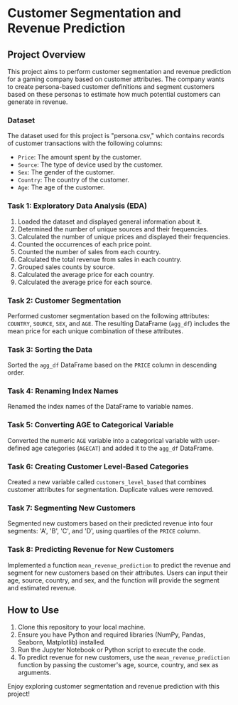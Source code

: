 # Customer Segmentation and Revenue Prediction

## Project Overview
This project aims to perform customer segmentation and revenue prediction for a gaming company based on customer attributes. The company wants to create persona-based customer definitions and segment customers based on these personas to estimate how much potential customers can generate in revenue.

### Dataset
The dataset used for this project is "persona.csv," which contains records of customer transactions with the following columns:
- `Price`: The amount spent by the customer.
- `Source`: The type of device used by the customer.
- `Sex`: The gender of the customer.
- `Country`: The country of the customer.
- `Age`: The age of the customer.

### Task 1: Exploratory Data Analysis (EDA)
1. Loaded the dataset and displayed general information about it.
2. Determined the number of unique sources and their frequencies.
3. Calculated the number of unique prices and displayed their frequencies.
4. Counted the occurrences of each price point.
5. Counted the number of sales from each country.
6. Calculated the total revenue from sales in each country.
7. Grouped sales counts by source.
8. Calculated the average price for each country.
9. Calculated the average price for each source.

### Task 2: Customer Segmentation
Performed customer segmentation based on the following attributes: `COUNTRY`, `SOURCE`, `SEX`, and `AGE`. The resulting DataFrame (`agg_df`) includes the mean price for each unique combination of these attributes.

### Task 3: Sorting the Data
Sorted the `agg_df` DataFrame based on the `PRICE` column in descending order.

### Task 4: Renaming Index Names
Renamed the index names of the DataFrame to variable names.

### Task 5: Converting AGE to Categorical Variable
Converted the numeric `AGE` variable into a categorical variable with user-defined age categories (`AGECAT`) and added it to the `agg_df` DataFrame.

### Task 6: Creating Customer Level-Based Categories
Created a new variable called `customers_level_based` that combines customer attributes for segmentation. Duplicate values were removed.

### Task 7: Segmenting New Customers
Segmented new customers based on their predicted revenue into four segments: 'A', 'B', 'C', and 'D', using quartiles of the `PRICE` column.

### Task 8: Predicting Revenue for New Customers
Implemented a function `mean_revenue_prediction` to predict the revenue and segment for new customers based on their attributes. Users can input their age, source, country, and sex, and the function will provide the segment and estimated revenue.

## How to Use
1. Clone this repository to your local machine.
2. Ensure you have Python and required libraries (NumPy, Pandas, Seaborn, Matplotlib) installed.
3. Run the Jupyter Notebook or Python script to execute the code.
4. To predict revenue for new customers, use the `mean_revenue_prediction` function by passing the customer's age, source, country, and sex as arguments.

Enjoy exploring customer segmentation and revenue prediction with this project!
